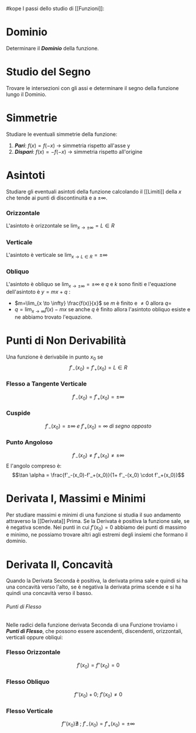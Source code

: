 #kope 
I passi dello studio di [[Funzioni]]:
# Dominio
Determinare il ___Dominio___ della funzione.
# Studio del Segno
Trovare le intersezioni con gli assi e determinare il segno della funzione lungo il Dominio.
# Simmetrie
Studiare le eventuali simmetrie della funzione:
1. ___Pari___: $f(x) = f(-x)$ $\to$ simmetria rispetto all'asse y
2. ___Dispari___: $f(x) = -f(-x)$ $\to$ simmetria rispetto all'origine
# Asintoti
Studiare gli eventuali asintoti della funzione calcolando il [[Limiti]] della $x$ che tende ai punti di discontinuità e a $\pm \infty$.
### Orizzontale
L'asintoto è orizzontale se $\lim_{x \to \pm \infty} = L \in R$ 
### Verticale
L'asintoto è verticale se $\lim_{x \to L \in R } = \pm \infty$ 
### Obliquo
L'asintoto è obliquo se $\lim_{x \to \pm \infty} = \pm \infty$ e $q$ e $k$ sono finiti e l'equazione dell'asintoto è $y=mx +q$ :
- $m=\lim_{x \to \infty} \frac{f(x)}{x}$ 
  se $m$ è finito e $\neq 0$ allora $q=$ 
- $q=\lim_{x \to \infty} f(x) - mx$ 
  se anche $q$ è finito allora l'asintoto obliquo esiste e ne abbiamo trovato l'equazione.
# Punti di Non Derivabilità
Una funzione è derivabile in punto $x_0$ se $$f'_-(x_0)=f'_+(x_0) = L \in R$$
### Flesso a Tangente Verticale
$$f'_-(x_0)=f'_+(x_0) = \pm \infty$$
### Cuspide
$$f'_-(x_0) = \pm \infty  \ e \ f'_+(x_0) =  \infty \ di \ segno \ opposto$$
### Punto Angoloso
$$f'_-(x_0)\neq f'_+(x_0) \neq \pm \infty$$E l'angolo compreso è: $$\tan \alpha = \frac{f'_-(x_0)-f'_+(x_0)}{1+ f'_-(x_0) \cdot f'_+(x_0)}$$
# Derivata I, Massimi e Minimi
Per studiare massimi e minimi di una funzione si studia il suo andamento attraverso la [[Derivata]] Prima. Se la Derivata è positiva la funzione sale, se è negativa scende. Nei punti in cui $f'(x_0) = 0$ abbiamo dei punti di massimo e minimo, ne possiamo trovare altri agli estremi degli insiemi che formano il dominio.
# Derivata II, Concavità
Quando la Derivata Seconda è positiva, la derivata prima sale e quindi si ha una concavità verso l'alto, se è negativa la derivata prima scende e si ha quindi una concavità verso il basso.
###### Punti di Flesso
Nelle radici della funzione derivata Seconda di una Funzione troviamo i ___Punti di Flesso___, che possono essere ascendenti, discendenti, orizzontali, verticali oppure obliqui:
### Flesso Orizzontale
$$f'(x_0) = f''(x_0) = 0$$
### Flesso Obliquo
$$f''(x_0) + 0 ; \ f'(x_0) \neq 0$$
### Flesso Verticale
$$f''(x_0) \nexists \ ; \ f'_-(x_0)=f'_+(x_0)= \pm \infty$$ 